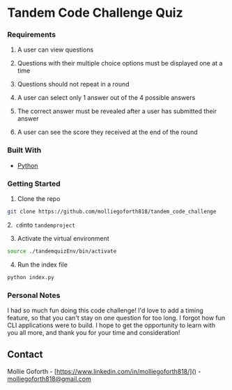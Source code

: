 # Tandem Code Challenge Quiz 

### Requirements

1. A user can view questions

2. Questions with their multiple choice options must be displayed one at a time

3. Questions should not repeat in a round

4. A user can select only 1 answer out of the 4 possible answers

5. The correct answer must be revealed after a user has submitted their answer

6. A user can see the score they received at the end of the round


### Built With

* [Python]()


### Getting Started

1. Clone the repo
```sh
git clone https://github.com/molliegoforth818/tandem_code_challenge
```
2.```
cd```into ```tandemproject```

3. Activate the virtual environment
```sh
source ./tandemquizEnv/bin/activate
```
4. Run the index file
```sh
python index.py
```


### Personal Notes

I had so much fun doing this code challenge! I'd love to add a timing feature, so that you can't stay on one question for too long. I forgot how fun CLI applications were to build. I hope to get the opportunity to learn with you all more, and thank you for your time and consideration!





## Contact

Mollie Goforth - [https://www.linkedin.com/in/molliegoforth818/]() - molliegoforth818@gmail.com








